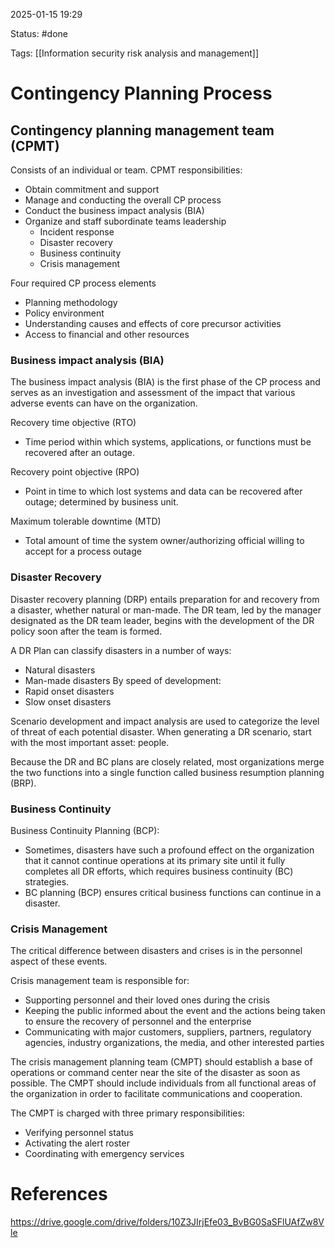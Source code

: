 2025-01-15 19:29

Status: #done 

Tags: [[Information security risk analysis and management]] 

# Contingency Planning Process

## Contingency planning management team (CPMT)

Consists of an individual or team.
CPMT responsibilities:
- Obtain commitment and support
- Manage and conducting the overall CP process
- Conduct the business impact analysis (BIA)
- Organize and staff subordinate teams leadership
	- Incident response
	- Disaster recovery
	- Business continuity
	- Crisis management

Four required CP process elements
- Planning methodology
- Policy environment
- Understanding causes and effects of core precursor activities
- Access to financial and other resources

### Business impact analysis (BIA)
The business impact analysis (BIA) is the first phase of the CP process and serves as an investigation and assessment of the impact that various adverse events can have on the organization.

Recovery time objective (RTO)
- Time period within which systems, applications, or functions must be recovered after an outage.

Recovery point objective (RPO)
- Point in time to which lost systems and data can be recovered after outage; determined by business unit.

Maximum tolerable downtime (MTD)
- Total amount of time the system owner/authorizing official willing to accept for a process outage

### Disaster Recovery
Disaster recovery planning (DRP) entails preparation for and recovery from a disaster, whether natural or man-made.
The DR team, led by the manager designated as the DR team leader, begins with the development of the DR policy soon after the team is formed.

A DR Plan can classify disasters in a number of ways:
- Natural disasters
- Man-made disasters
By speed of development:
- Rapid onset disasters
- Slow onset disasters

Scenario development and impact analysis are used to categorize the level of threat of each potential disaster. When generating a DR scenario, start with the most important asset: people.

Because the DR and BC plans are closely related, most organizations merge the two functions into a single function called business resumption planning (BRP).

### Business Continuity
Business Continuity Planning (BCP):
- Sometimes, disasters have such a profound effect on the organization that it cannot continue operations at its primary site until it fully completes all DR efforts, which requires business continuity (BC) strategies.
- BC planning (BCP) ensures critical business functions can continue in a disaster.

### Crisis Management
The critical difference between disasters and crises is in the personnel aspect of these events.

Crisis management team is responsible for:
- Supporting personnel and their loved ones during the crisis
- Keeping the public informed about the event and the actions being taken to ensure the recovery of personnel and the enterprise
- Communicating with major customers, suppliers, partners, regulatory agencies, industry organizations, the media, and other interested parties

The crisis management planning team (CMPT) should establish a base of operations or command center near the site of the disaster as soon as possible.
The CMPT should include individuals from all functional areas of the organization in order to facilitate communications and cooperation.

The CMPT is charged with three primary responsibilities:
- Verifying personnel status
- Activating the alert roster
- Coordinating with emergency services

# References

https://drive.google.com/drive/folders/10Z3JIrjEfe03_BvBG0SaSFlUAfZw8Vle